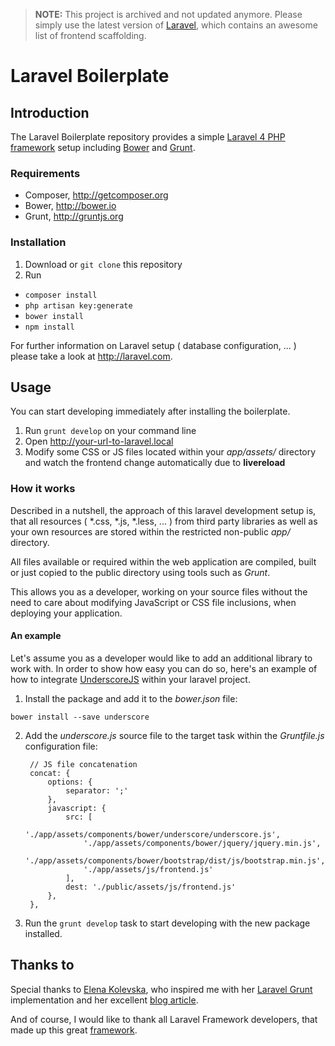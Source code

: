 > **NOTE:** This project is archived and not updated anymore. Please simply use the latest version of [Laravel](https://www.laravel.com), which contains an awesome list of frontend scaffolding. 

# Laravel Boilerplate

## Introduction

The Laravel Boilerplate repository provides a simple [Laravel 4 PHP framework](http://laravel.com) setup including [Bower](http://bower.io) and [Grunt](http://gruntjs.org).

### Requirements

* Composer, http://getcomposer.org
* Bower, http://bower.io
* Grunt, http://gruntjs.org

### Installation

1. Download or <code>git clone</code> this repository
2. Run
 * <code>composer install</code>
 * <code>php artisan key:generate</code>
 * <code>bower install</code>
 * <code>npm install</code>
 
For further information on Laravel setup ( database configuration, ... ) please take a look at http://laravel.com.

## Usage

You can start developing immediately after installing the boilerplate.

1. Run <code>grunt develop</code> on your command line
2. Open http://your-url-to-laravel.local
3. Modify some CSS or JS files located within your <i>app/assets/</i> directory and watch the frontend change automatically due to <b>livereload</b>
 
### How it works

Described in a nutshell, the approach of this laravel development setup is, that all resources ( *.css, *.js, *.less, ... ) from third party libraries as well as your own resources are stored within the restricted non-public <i>app/</i> directory. 

All files available or required within the web application are compiled, built or just copied to the public directory using tools such as <i>Grunt</i>.

This allows you as a developer, working on your source files without the need to care about modifying JavaScript or CSS file inclusions, when deploying your application.

#### An example

Let's assume you as a developer would like to add an additional library to work with. In order to show how easy you can do so, here's an example of how to integrate [UnderscoreJS](http://underscorejs.org) within your laravel project.

1. Install the package and add it to the <i>bower.json</i> file: 

  <code>bower install --save underscore</code>
  
2. Add the <i>underscore.js</i> source file to the target task within the <i>Gruntfile.js</i> configuration file:

        // JS file concatenation
        concat: {
            options: {
                separator: ';'
            },
            javascript: {
                src: [
                    './app/assets/components/bower/underscore/underscore.js',
                    './app/assets/components/bower/jquery/jquery.min.js',
                    './app/assets/components/bower/bootstrap/dist/js/bootstrap.min.js',
                    './app/assets/js/frontend.js'
                ],
                dest: './public/assets/js/frontend.js'
            },
        },

3. Run the <code>grunt develop</code> task to start developing with the new package installed.

## Thanks to

Special thanks to [Elena Kolevska](https://github.com/elena-kolevska), who inspired me with her [Laravel Grunt](https://github.com/elena-kolevska/grunt-laravel) implementation and her excellent [blog article](http://blog.elenakolevska.com/using-grunt-with-laravel-and-bootstrap).

And of course, I would like to thank all Laravel Framework developers, that made up this great [framework](https://github.com/laravel/laravel).

